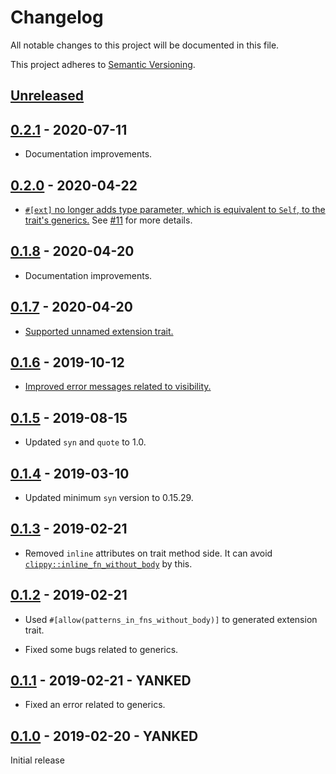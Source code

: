 # Changelog

All notable changes to this project will be documented in this file.

This project adheres to [Semantic Versioning](https://semver.org).

## [Unreleased]

## [0.2.1] - 2020-07-11

* Documentation improvements.

## [0.2.0] - 2020-04-22

* [`#[ext]` no longer adds type parameter, which is equivalent to `Self`, to the trait's generics.][15] See [#11][11] for more details.

[11]: https://github.com/taiki-e/easy-ext/issues/11
[15]: https://github.com/taiki-e/easy-ext/pull/15

## [0.1.8] - 2020-04-20

* Documentation improvements.

## [0.1.7] - 2020-04-20

* [Supported unnamed extension trait.][9]

[9]: https://github.com/taiki-e/easy-ext/pull/9

## [0.1.6] - 2019-10-12

* [Improved error messages related to visibility.][5]

[5]: https://github.com/taiki-e/easy-ext/pull/5

## [0.1.5] - 2019-08-15

* Updated `syn` and `quote` to 1.0.

## [0.1.4] - 2019-03-10

* Updated minimum `syn` version to 0.15.29.

## [0.1.3] - 2019-02-21

* Removed `inline` attributes on trait method side. It can avoid [`clippy::inline_fn_without_body`](https://rust-lang.github.io/rust-clippy/master/index.html#inline_fn_without_body) by this.

## [0.1.2] - 2019-02-21

* Used `#[allow(patterns_in_fns_without_body)]` to generated extension trait.

* Fixed some bugs related to generics.

## [0.1.1] - 2019-02-21 - YANKED

* Fixed an error related to generics.

## [0.1.0] - 2019-02-20 - YANKED

Initial release

[Unreleased]: https://github.com/taiki-e/easy-ext/compare/v0.2.1...HEAD
[0.2.1]: https://github.com/taiki-e/easy-ext/compare/v0.2.0...v0.2.1
[0.2.0]: https://github.com/taiki-e/easy-ext/compare/v0.1.8...v0.2.0
[0.1.8]: https://github.com/taiki-e/easy-ext/compare/v0.1.7...v0.1.8
[0.1.7]: https://github.com/taiki-e/easy-ext/compare/v0.1.6...v0.1.7
[0.1.6]: https://github.com/taiki-e/easy-ext/compare/v0.1.5...v0.1.6
[0.1.5]: https://github.com/taiki-e/easy-ext/compare/v0.1.4...v0.1.5
[0.1.4]: https://github.com/taiki-e/easy-ext/compare/v0.1.3...v0.1.4
[0.1.3]: https://github.com/taiki-e/easy-ext/compare/v0.1.2...v0.1.3
[0.1.2]: https://github.com/taiki-e/easy-ext/compare/v0.1.1...v0.1.2
[0.1.1]: https://github.com/taiki-e/easy-ext/compare/v0.1.0...v0.1.1
[0.1.0]: https://github.com/taiki-e/easy-ext/releases/tag/v0.1.0

